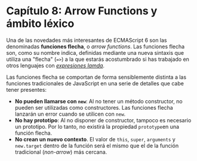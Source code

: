 # Capítulo 8: Arrow Functions y ámbito léxico

Una de las novedades más interesantes de ECMAScript 6 son las denominadas **funciones flecha**, o *arrow functions*. Las funciones flecha son, como su nombre indica, definidas mediante una nueva sintaxis que utiliza una "flecha" (`=>`) a la que estarás acostumbrado si has trabajado en otros lenguajes con [*expresiones lamda*](https://msdn.microsoft.com/es-es/library/bb397687.aspx).

Las funciones flecha se comportan de forma sensiblemente distinta a las funciones tradicionales de JavaScript en una serie de detalles que cabe tener presentes:

* **No pueden llamarse con `new`**: Al no tener un método constructor, no pueden ser utilizadas como constructores. Las funciones flecha lanzarán un error cuando se utilicen con `new`.
* **No hay prototipo**: Al no disponer de constructor, tampoco es necesario un prototipo. Por lo tanto, no existirá la propiedad `prototype`en una función flecha.
* **No crean un nuevo contexto**. El valor de `this`, `super`, `arguments` y `new.target` dentro de la función será el mismo que el de la función tradicional (*non-arrow*) más cercana.